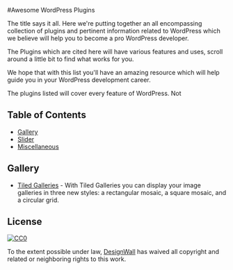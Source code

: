 #Awesome WordPress Plugins

The title says it all.
Here we're putting together an all encompassing collection of plugins and pertinent information related to WordPress which we believe will help you to become a pro WordPress developer.

The Plugins which are cited here will have various features and uses, scroll around a little bit to find what works for you.

We hope that with this list you'll have an amazing resource which will help guide you in your WordPress development career.

The plugins listed will cover every feature of WordPress. Not


## Table of Contents

- [Gallery](#gallery)
- [Slider](#slider)
- [Miscellaneous](#miscellaneous)


## Gallery

- [Tiled Galleries](https://jetpack.com/support/tiled-galleries/) - With Tiled Galleries you can display your image galleries in three new styles: a rectangular mosaic, a square mosaic, and a circular grid.



## License

[![CC0](http://mirrors.creativecommons.org/presskit/buttons/88x31/svg/cc-zero.svg)](https://creativecommons.org/publicdomain/zero/1.0/)

To the extent possible under law, [DesignWall](https://www.designwall.com) has waived all copyright and related or neighboring rights to this work.
